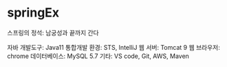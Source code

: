 # springEx

스프링의 정석: 남궁성과 끝까지 간다

자바 개발도구: Java11
통합개발 환경: STS, IntelliJ
웹 서버: Tomcat 9
웹 브라우저: chrome
데이터베이스: MySQL 5.7
기타: VS code, Git, AWS, Maven
